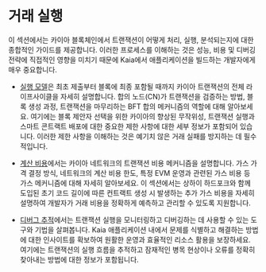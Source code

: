 # 거래 실행

이 섹션에서는 카이아 블록체인에서 트랜잭션이 어떻게 처리, 실행, 분석되는지에 대한 종합적인 가이드를 제공합니다. 이러한 프로세스를 이해하는 것은 성능, 비용 및 디버깅 전략에 직접적인 영향을 미치기 때문에 Kaia에서 애플리케이션을 빌드하는 개발자에게 매우 중요합니다.

- [실행 모델](./execution-model.md)은 최초 제출부터 블록에 최종 포함될 때까지 카이아 트랜잭션의 전체 라이프사이클을 자세히 설명합니다. 합의 노드(CN)가 트랜잭션을 검증하는 방법, 블록 생성 과정, 트랜잭션을 마무리하는 BFT 합의 메커니즘의 역할에 대해 알아보세요. 여기에는 블록 제안자 선택을 위한 카이아의 향상된 무작위성, 트랜잭션 실행과 스마트 콘트랙트 배포에 대한 중요한 제한 사항에 대한 세부 정보가 포함되어 있습니다. 이러한 제한 사항을 이해하는 것은 예기치 않은 거래 실패를 방지하는 데 필수적입니다.

- [계산 비용](./computation-cost.md)에서는 카이아 네트워크의 트랜잭션 비용 메커니즘을 설명합니다. 가스 가격 결정 방식, 네트워크의 계산 비용 한도, 특정 EVM 운영과 관련된 가스 비용 등 가스 메커니즘에 대해 자세히 알아보세요. 이 섹션에서는 상하이 하드포크와 함께 도입된 초기 코드 길이에 따른 컨트랙트 생성 시 발생하는 추가 가스 비용을 자세히 설명하여 개발자가 거래 비용을 정확하게 예측하고 관리할 수 있도록 지원합니다.

- [디버그 추적](debug-tracing.md)에서는 트랜잭션 실행을 모니터링하고 디버깅하는 데 사용할 수 있는 도구와 기법을 살펴봅니다. Kaia 애플리케이션 내에서 문제를 식별하고 해결하는 방법에 대한 인사이트를 확보하여 원활한 운영과 효율적인 리소스 활용을 보장하세요. 여기에는 트랜잭션의 실행 흐름을 추적하고 잠재적인 병목 현상이나 오류를 정확히 찾아내는 방법에 대한 정보가 포함됩니다.
